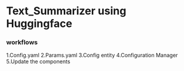 # Text_Summarizer using Huggingface

### workflows

1.Config.yaml
2.Params.yaml
3.Config entity
4.Configuration Manager
5.Update the components